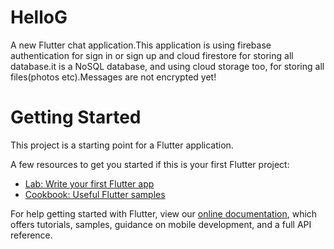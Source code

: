 # HelloG

A new Flutter chat application.This application is using firebase authentication for sign in or sign up and cloud firestore for storing all database.it is a NoSQL database, and using cloud storage too, for storing all files(photos etc).Messages are not encrypted yet!

# Getting Started

This project is a starting point for a Flutter application.

A few resources to get you started if this is your first Flutter project:

- [Lab: Write your first Flutter app](https://flutter.dev/docs/get-started/codelab)
- [Cookbook: Useful Flutter samples](https://flutter.dev/docs/cookbook)

For help getting started with Flutter, view our
[online documentation](https://flutter.dev/docs), which offers tutorials,
samples, guidance on mobile development, and a full API reference.
